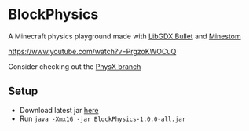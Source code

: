 # BlockPhysics
A Minecraft physics playground made with [LibGDX Bullet](https://libgdx.com/wiki/extensions/physics/bullet/bullet-physics) and [Minestom](https://github.com/Minestom/Minestom)

https://www.youtube.com/watch?v=PrgzoKWOCuQ

Consider checking out the [PhysX branch](https://github.com/emortaldev/BlockPhysics/tree/physx)

## Setup
- Download latest jar [here](https://github.com/emortaldev/BlockPhysics/releases/download/latest/BlockPhysics-1.0.0-all.jar)
- Run `java -Xmx1G -jar BlockPhysics-1.0.0-all.jar`
